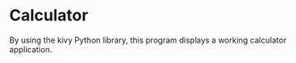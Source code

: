 # Calculator
By using the kivy Python library, this program displays a working calculator application.
